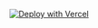 [![Deploy with Vercel](https://vercel.com/button)](https://vercel.com/new/clone?repository-url=https://github.com/SWcoffee/vercel-oaifree-token-proxy)
